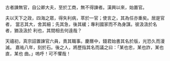 古者諫無官，自公卿大夫，至於工商，無不得諫者。漢興以來，始置官。

夫以天下之政，四海之眾，得失利病，萃於一官；使言之，其為任亦重矣。居是官者，
當志其大，舍其細；先其急，後其緩；專利國家而不為身謀。彼汲汲於名者，猶汲汲於
利也，其間相去何遠哉？

天禧初，真宗詔置諫官六員，責其職事。慶曆中，錢君始書其名於版，光恐久而漫滅。
嘉祐八年，刻於石。後之人，將歷指其名而議之曰：「某也忠，某也詐，某也直，某也
曲。」嗚呼！可不懼哉！

